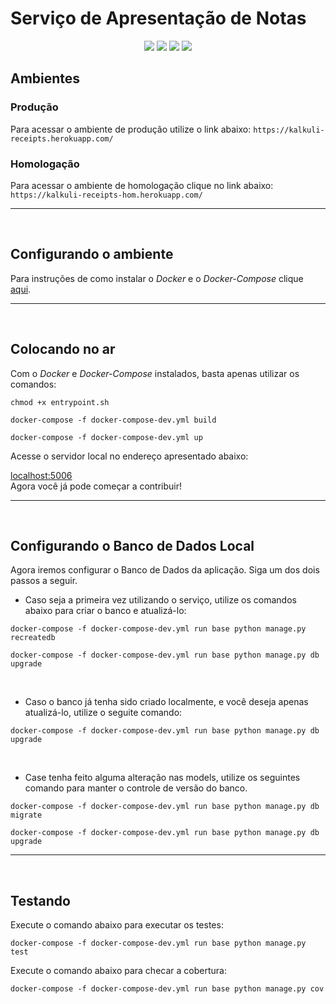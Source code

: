 # Serviço de Apresentação de Notas    

<div style="text-align: center"> 

<a href="[![Build Status](https://travis-ci.com/Kalkuli/2018.2-Kalkuli_Receipts.svg?branch=master)](https://travis-ci.com/Kalkuli/2018.2-Kalkuli_Receipts)"><img src="https://travis-ci.com/Kalkuli/2018.2-Kalkuli_Receipts.svg?branch=master" /></a>
<a href="https://codeclimate.com/github/Kalkuli/2018.2-Kalkuli_Receipts/test_coverage"><img src="https://api.codeclimate.com/v1/badges/320b61421f14848cee61/test_coverage" /></a>
<a href="https://codeclimate.com/github/Kalkuli/2018.2-Kalkuli_Receipts/maintainability"><img src="https://api.codeclimate.com/v1/badges/320b61421f14848cee61/maintainability" /></a>
<a href="https://opensource.org/licenses/GPL-3.0"><img src="https://img.shields.io/badge/license-GPL-%235DA8C1.svg"/></a>

 </div> 


## Ambientes

### Produção
Para acessar o ambiente de produção utilize o link abaixo: 
```https://kalkuli-receipts.herokuapp.com/```

### Homologação
Para acessar o ambiente de homologação clique no link abaixo:
```https://kalkuli-receipts-hom.herokuapp.com/```

***   


<br>

## Configurando o ambiente     

Para instruções de como instalar o _Docker_ e o _Docker-Compose_ clique [aqui](https://github.com/Kalkuli/2018.2-Kalkuli_Front-End/blob/master/README.md).

***   

<br>

## Colocando no ar
Com o _Docker_ e _Docker-Compose_ instalados, basta apenas utilizar os comandos:

```
chmod +x entrypoint.sh

docker-compose -f docker-compose-dev.yml build

docker-compose -f docker-compose-dev.yml up
```

Acesse o servidor local no endereço apresentado abaixo:

[localhost:5006](http://localhost:5006/)     
Agora você já pode começar a contribuir!

***   

<br>

## Configurando o Banco de Dados Local

Agora iremos configurar o Banco de Dados da aplicação. Siga um dos dois passos a seguir.

* Caso seja a primeira vez utilizando o serviço, utilize os comandos abaixo para criar o banco e atualizá-lo:


```
docker-compose -f docker-compose-dev.yml run base python manage.py recreatedb

docker-compose -f docker-compose-dev.yml run base python manage.py db upgrade
```

<br>

* Caso o banco já tenha sido criado localmente, e você deseja apenas atualizá-lo, utilize o seguite comando:

```
docker-compose -f docker-compose-dev.yml run base python manage.py db upgrade
```

<br>

* Case tenha feito alguma alteração nas models, utilize os seguintes comando para manter o controle de versão do banco.

```
docker-compose -f docker-compose-dev.yml run base python manage.py db migrate

docker-compose -f docker-compose-dev.yml run base python manage.py db upgrade
```

***

<br>

## Testando

Execute o comando abaixo para executar os testes:

 ```
 docker-compose -f docker-compose-dev.yml run base python manage.py test
 ```

Execute o comando abaixo para checar a cobertura:   

 ```
 docker-compose -f docker-compose-dev.yml run base python manage.py cov   
 ```